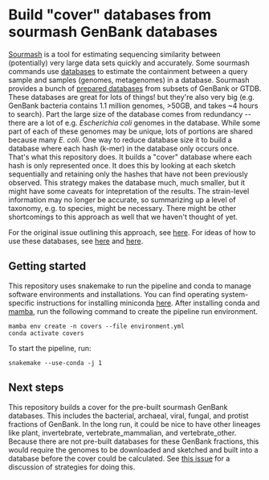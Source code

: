 # Build "cover" databases from sourmash GenBank databases

[Sourmash](https://sourmash.readthedocs.io/en/latest/) is a tool for estimating sequencing similarity between (potentially) very large data sets quickly and accurately.
Some sourmash commands use [databases](https://sourmash.readthedocs.io/en/latest/databases.html) to estimate the containment between a query sample and samples (genomes, metagenomes) in a database.
Sourmash provides a bunch of [prepared databases](https://sourmash.readthedocs.io/en/latest/databases.html) from subsets of GenBank or GTDB. 
These databases are great for lots of things! but they're also very big (e.g. GenBank bacteria contains 1.1 million genomes, >50GB, and takes ~4 hours to search).
Part the large size of the database comes from redundancy -- there are a lot of e.g. *Escherichia coli* genomes in the database.
While some part of each of these genomes may be unique, lots of portions are shared because many *E. coli*.
One way to reduce database size it to build a database where each hash (k-mer) in the database only occurs once.
That's what this repository does.
It builds a "cover" database where each hash is only represented once.
It does this by looking at each sketch sequentially and retaining only the hashes that have not been previously observed.
This strategy makes the database much, much smaller, but it might have some caveats for intepretation of the results.
The strain-level information may no longer be accurate, so summarizing up a level of taxonomy, e.g. to species, might be necessary.
There might be other shortcomings to this approach as well that we haven't thought of yet.

For the original issue outlining this approach, see [here](https://github.com/sourmash-bio/sourmash/issues/1852). 
For ideas of how to use these databases, see [here](https://github.com/dib-lab/2022-sra-gather/issues/11) and [here](https://github.com/dib-lab/2022-sra-gather/issues/12).

## Getting started


This repository uses snakemake to run the pipeline and conda to manage software environments and installations.
You can find operating system-specific instructions for installing miniconda [here](https://docs.conda.io/en/latest/miniconda.html).
After installing conda and [mamba](https://mamba.readthedocs.io/en/latest/), run the following command to create the pipeline run environment.

```
mamba env create -n covers --file environment.yml
conda activate covers
```

To start the pipeline, run:

```
snakemake --use-conda -j 1
```

## Next steps

This repository builds a cover for the pre-built sourmash GenBank databases.
This includes the bacterial, archaeal, viral, fungal, and protist fractions of GenBank.
In the long run, it could be nice to have other lineages like plant, invertebrate, vertebrate_mammalian, and vertebrate_other.
Because there are not pre-built databases for these GenBank fractions, this would require the genomes to be downloaded and sketched and built into a database before the cover could be calculated.
See [this issue](https://github.com/sourmash-bio/sourmash/issues/2395) for a discussion of strategies for doing this.
